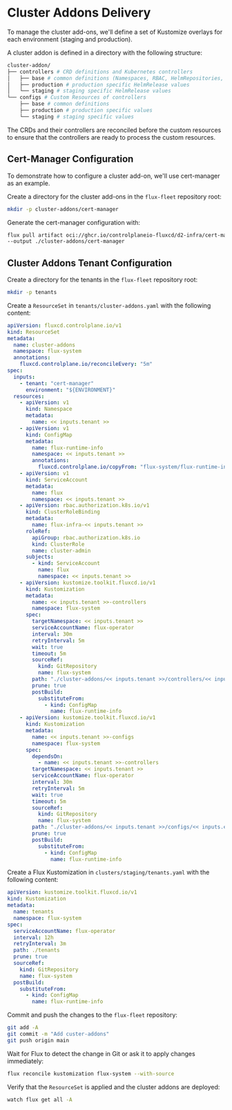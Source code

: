 # Cluster Addons Delivery

To manage the cluster add-ons, we'll define a set of Kustomize overlays for each
environment (staging and production).

A cluster addon is defined in a directory with the following structure:

```sh
cluster-addon/
├── controllers # CRD definitions and Kubernetes controllers
│   ├── base # common definitions (Namespaces, RBAC, HelmRepositories, HelmReleases)
│   ├── production # production specific HelmRelease values
│   └── staging # staging specific HelmRelease values
└── configs # Custom Resources of controllers
    ├── base # common definitions
    ├── production # production specific values
    └── staging # staging specific values
```

The CRDs and their controllers are reconciled before the custom resources to ensure that the
controllers are ready to process the custom resources.

## Cert-Manager Configuration

To demonstrate how to configure a cluster add-on, we'll use cert-manager as an example.

Create a directory for the cluster add-ons in the `flux-fleet` repository root:

```sh
mkdir -p cluster-addons/cert-manager
```

Generate the cert-manager configuration with:

```sh
flux pull artifact oci://ghcr.io/controlplaneio-fluxcd/d2-infra/cert-manager \
--output ./cluster-addons/cert-manager
```

## Cluster Addons Tenant Configuration

Create a directory for the tenants in the `flux-fleet` repository root:

```sh
mkdir -p tenants
```

Create a `ResourceSet` in `tenants/cluster-addons.yaml` with the following content:

```yaml
apiVersion: fluxcd.controlplane.io/v1
kind: ResourceSet
metadata:
  name: cluster-addons
  namespace: flux-system
  annotations:
    fluxcd.controlplane.io/reconcileEvery: "5m"
spec:
  inputs:
    - tenant: "cert-manager"
      environment: "${ENVIRONMENT}"
  resources:
    - apiVersion: v1
      kind: Namespace
      metadata:
        name: << inputs.tenant >>
    - apiVersion: v1
      kind: ConfigMap
      metadata:
        name: flux-runtime-info
        namespace: << inputs.tenant >>
        annotations:
          fluxcd.controlplane.io/copyFrom: "flux-system/flux-runtime-info"
    - apiVersion: v1
      kind: ServiceAccount
      metadata:
        name: flux
        namespace: << inputs.tenant >>
    - apiVersion: rbac.authorization.k8s.io/v1
      kind: ClusterRoleBinding
      metadata:
        name: flux-infra-<< inputs.tenant >>
      roleRef:
        apiGroup: rbac.authorization.k8s.io
        kind: ClusterRole
        name: cluster-admin
      subjects:
        - kind: ServiceAccount
          name: flux
          namespace: << inputs.tenant >>
    - apiVersion: kustomize.toolkit.fluxcd.io/v1
      kind: Kustomization
      metadata:
        name: << inputs.tenant >>-controllers
        namespace: flux-system
      spec:
        targetNamespace: << inputs.tenant >>
        serviceAccountName: flux-operator
        interval: 30m
        retryInterval: 5m
        wait: true
        timeout: 5m
        sourceRef:
          kind: GitRepository
          name: flux-system
        path: "./cluster-addons/<< inputs.tenant >>/controllers/<< inputs.environment >>"
        prune: true
        postBuild:
          substituteFrom:
            - kind: ConfigMap
              name: flux-runtime-info
    - apiVersion: kustomize.toolkit.fluxcd.io/v1
      kind: Kustomization
      metadata:
        name: << inputs.tenant >>-configs
        namespace: flux-system
      spec:
        dependsOn:
          - name: << inputs.tenant >>-controllers
        targetNamespace: << inputs.tenant >>
        serviceAccountName: flux-operator
        interval: 30m
        retryInterval: 5m
        wait: true
        timeout: 5m
        sourceRef:
          kind: GitRepository
          name: flux-system
        path: "./cluster-addons/<< inputs.tenant >>/configs/<< inputs.environment >>"
        prune: true
        postBuild:
          substituteFrom:
            - kind: ConfigMap
              name: flux-runtime-info
```

Create a Flux Kustomization in `clusters/staging/tenants.yaml` with the following content:

```yaml
apiVersion: kustomize.toolkit.fluxcd.io/v1
kind: Kustomization
metadata:
  name: tenants
  namespace: flux-system
spec:
  serviceAccountName: flux-operator
  interval: 12h
  retryInterval: 3m
  path: ./tenants
  prune: true
  sourceRef:
    kind: GitRepository
    name: flux-system
  postBuild:
    substituteFrom:
      - kind: ConfigMap
        name: flux-runtime-info
```

Commit and push the changes to the `flux-fleet` repository:

```sh
git add -A
git commit -m "Add custer-addons"
git push origin main
```

Wait for Flux to detect the change in Git or ask it to apply changes immediately:

```sh
flux reconcile kustomization flux-system --with-source
```

Verify that the `ResourceSet` is applied and the cluster addons are deployed:

```sh
watch flux get all -A
```
